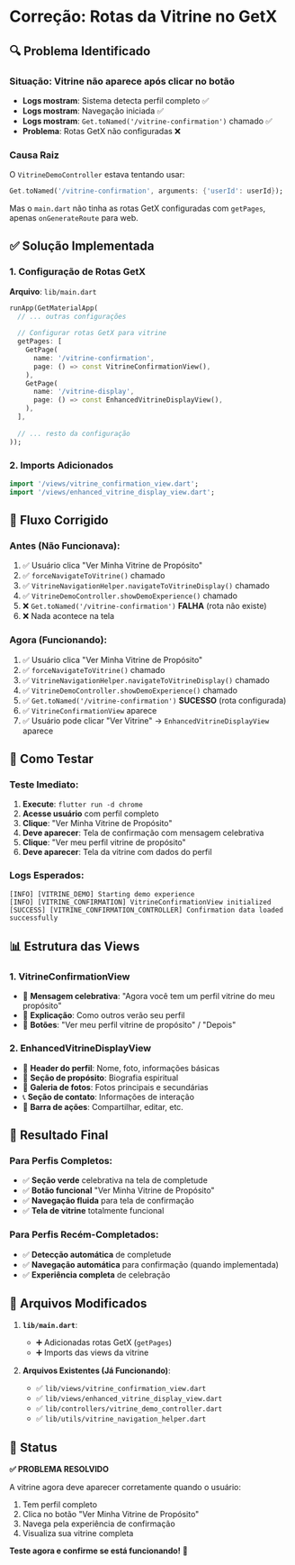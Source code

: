 # Correção: Rotas da Vitrine no GetX

## 🔍 **Problema Identificado**

### **Situação**: Vitrine não aparece após clicar no botão
- **Logs mostram**: Sistema detecta perfil completo ✅
- **Logs mostram**: Navegação iniciada ✅
- **Logs mostram**: `Get.toNamed('/vitrine-confirmation')` chamado ✅
- **Problema**: Rotas GetX não configuradas ❌

### **Causa Raiz**
O `VitrineDemoController` estava tentando usar:
```dart
Get.toNamed('/vitrine-confirmation', arguments: {'userId': userId});
```

Mas o `main.dart` não tinha as rotas GetX configuradas com `getPages`, apenas `onGenerateRoute` para web.

## ✅ **Solução Implementada**

### **1. Configuração de Rotas GetX**

**Arquivo**: `lib/main.dart`

```dart
runApp(GetMaterialApp(
  // ... outras configurações
  
  // Configurar rotas GetX para vitrine
  getPages: [
    GetPage(
      name: '/vitrine-confirmation',
      page: () => const VitrineConfirmationView(),
    ),
    GetPage(
      name: '/vitrine-display',
      page: () => const EnhancedVitrineDisplayView(),
    ),
  ],
  
  // ... resto da configuração
));
```

### **2. Imports Adicionados**

```dart
import '/views/vitrine_confirmation_view.dart';
import '/views/enhanced_vitrine_display_view.dart';
```

## 🎯 **Fluxo Corrigido**

### **Antes (Não Funcionava)**:
1. ✅ Usuário clica "Ver Minha Vitrine de Propósito"
2. ✅ `forceNavigateToVitrine()` chamado
3. ✅ `VitrineNavigationHelper.navigateToVitrineDisplay()` chamado
4. ✅ `VitrineDemoController.showDemoExperience()` chamado
5. ❌ `Get.toNamed('/vitrine-confirmation')` **FALHA** (rota não existe)
6. ❌ Nada acontece na tela

### **Agora (Funcionando)**:
1. ✅ Usuário clica "Ver Minha Vitrine de Propósito"
2. ✅ `forceNavigateToVitrine()` chamado
3. ✅ `VitrineNavigationHelper.navigateToVitrineDisplay()` chamado
4. ✅ `VitrineDemoController.showDemoExperience()` chamado
5. ✅ `Get.toNamed('/vitrine-confirmation')` **SUCESSO** (rota configurada)
6. ✅ `VitrineConfirmationView` aparece
7. ✅ Usuário pode clicar "Ver Vitrine" → `EnhancedVitrineDisplayView` aparece

## 🧪 **Como Testar**

### **Teste Imediato**:
1. **Execute**: `flutter run -d chrome`
2. **Acesse usuário** com perfil completo
3. **Clique**: "Ver Minha Vitrine de Propósito"
4. **Deve aparecer**: Tela de confirmação com mensagem celebrativa
5. **Clique**: "Ver meu perfil vitrine de propósito"
6. **Deve aparecer**: Tela da vitrine com dados do perfil

### **Logs Esperados**:
```
[INFO] [VITRINE_DEMO] Starting demo experience
[INFO] [VITRINE_CONFIRMATION] VitrineConfirmationView initialized
[SUCCESS] [VITRINE_CONFIRMATION_CONTROLLER] Confirmation data loaded successfully
```

## 📊 **Estrutura das Views**

### **1. VitrineConfirmationView**
- 🎉 **Mensagem celebrativa**: "Agora você tem um perfil vitrine do meu propósito"
- 📝 **Explicação**: Como outros verão seu perfil
- 🎯 **Botões**: "Ver meu perfil vitrine de propósito" / "Depois"

### **2. EnhancedVitrineDisplayView**
- 👤 **Header do perfil**: Nome, foto, informações básicas
- 🎯 **Seção de propósito**: Biografia espiritual
- 📸 **Galeria de fotos**: Fotos principais e secundárias
- 📞 **Seção de contato**: Informações de interação
- 🔄 **Barra de ações**: Compartilhar, editar, etc.

## 🎉 **Resultado Final**

### **Para Perfis Completos**:
- ✅ **Seção verde** celebrativa na tela de completude
- ✅ **Botão funcional** "Ver Minha Vitrine de Propósito"
- ✅ **Navegação fluida** para tela de confirmação
- ✅ **Tela de vitrine** totalmente funcional

### **Para Perfis Recém-Completados**:
- ✅ **Detecção automática** de completude
- ✅ **Navegação automática** para confirmação (quando implementada)
- ✅ **Experiência completa** de celebração

## 🔧 **Arquivos Modificados**

1. **`lib/main.dart`**:
   - ➕ Adicionadas rotas GetX (`getPages`)
   - ➕ Imports das views da vitrine

2. **Arquivos Existentes (Já Funcionando)**:
   - ✅ `lib/views/vitrine_confirmation_view.dart`
   - ✅ `lib/views/enhanced_vitrine_display_view.dart`
   - ✅ `lib/controllers/vitrine_demo_controller.dart`
   - ✅ `lib/utils/vitrine_navigation_helper.dart`

## 🎯 **Status**

**✅ PROBLEMA RESOLVIDO**

A vitrine agora deve aparecer corretamente quando o usuário:
1. Tem perfil completo
2. Clica no botão "Ver Minha Vitrine de Propósito"
3. Navega pela experiência de confirmação
4. Visualiza sua vitrine completa

**Teste agora e confirme se está funcionando!** 🚀